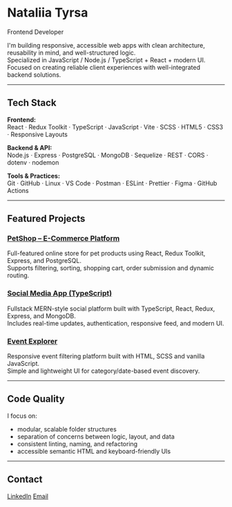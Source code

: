 # Nataliia Tyrsa

Frontend Developer

I'm building responsive, accessible web apps with clean architecture, reusability in mind, and well-structured logic.  
Specialized in JavaScript / Node.js / TypeScript + React + modern UI. Focused on creating reliable client experiences with well-integrated backend solutions.

---

## Tech Stack

**Frontend:**  
React · Redux Toolkit · TypeScript · JavaScript · Vite · SCSS · HTML5 · CSS3 · Responsive Layouts

**Backend & API:**  
Node.js · Express · PostgreSQL · MongoDB · Sequelize · REST · CORS · dotenv · nodemon

**Tools & Practices:**  
Git · GitHub · Linux · VS Code · Postman · ESLint · Prettier · Figma · GitHub Actions

---

## Featured Projects



### [PetShop – E-Commerce Platform](https://github.com/nataliia-tyrsa/petshop-react-express)  
Full-featured online store for pet products using React, Redux Toolkit, Express, and PostgreSQL.  
Supports filtering, sorting, shopping cart, order submission and dynamic routing.

### [Social Media App (TypeScript)](https://github.com/nataliia-tyrsa/social-media-app-ts)  
Fullstack MERN-style social platform built with TypeScript, React, Redux, Express, and MongoDB.  
Includes real-time updates, authentication, responsive feed, and modern UI.

### [Event Explorer](https://github.com/nataliia-tyrsa/event-platform)  
Responsive event filtering platform built with HTML, SCSS and vanilla JavaScript.  
Simple and lightweight UI for category/date-based event discovery.

---

## Code Quality

I focus on:
- modular, scalable folder structures
- separation of concerns between logic, layout, and data
- consistent linting, naming, and refactoring
- accessible semantic HTML and keyboard-friendly UIs

---

## Contact

[LinkedIn](https://www.linkedin.com/in/nataliia-tyrsa/)
[Email](mailto:nataliiatуrsa@gmail.com)
